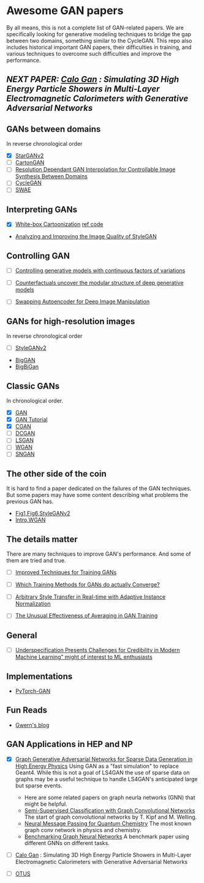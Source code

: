 # Awesome GAN papers

By all means, this is not a complete list of GAN-related papers.  We are
specifically looking for generative modeling techniques to bridge the gap
between two domains, something similar to the CycleGAN. This repo also includes
historical important GAN papers, their difficulties in training,
and various techniques to overcome such difficulties and improve the performance.

## *NEXT PAPER: [Calo Gan](https://arxiv.org/abs/1712.10321) :  Simulating 3D High Energy Particle Showers in Multi-Layer Electromagnetic Calorimeters with Generative Adversarial Networks*

## GANs between domains
In reverse chronological order 

- [x] [StarGANv2](https://arxiv.org/abs/1912.01865)
- [ ] [CartonGAN](https://openaccess.thecvf.com/content_cvpr_2018/papers/Chen_CartoonGAN_Generative_Adversarial_CVPR_2018_paper.pdf)
- [ ] [Resolution Dependant GAN Interpolation for Controllable Image Synthesis Between Domains](https://arxiv.org/abs/2010.05334v1)
- [ ] [CycleGAN](https://arxiv.org/abs/1703.10593)
- [ ] [SWAE](https://arxiv.org/abs/1804.01947)

## Interpreting GANs

- [x] [White-box Cartoonization](https://openaccess.thecvf.com/content_CVPR_2020/papers/Wang_Learning_to_Cartoonize_Using_White-Box_Cartoon_Representations_CVPR_2020_paper.pdf) [ref code](https://github.com/SystemErrorWang/White-box-Cartoonization)
- [Analyzing and Improving the Image Quality of StyleGAN](https://arxiv.org/abs/1912.04958)

## Controlling GAN

- [ ] [Controlling generative models with continuous factors of variations](https://openreview.net/forum?id=H1laeJrKDB)
- [ ] [Counterfactuals uncover the modular structure of deep generative models](https://openreview.net/forum?id=SJxDDpEKvH)
- [ ] [Swapping Autoencoder for Deep Image Manipulation](https://arxiv.org/abs/2007.00653v1)


## GANs for high-resolution images
In reverse chronological order 

- [ ] [StyleGANv2](https://arxiv.org/abs/1912.04958)
- [BigGAN](https://arxiv.org/pdf/1806.06778.pdf)
- [BigBiGan](https://arxiv.org/abs/1907.02544)

## Classic GANs
In chronological order. 

- [x] [GAN](https://arxiv.org/pdf/1406.2661.pdf)
- [x] [GAN Tutorial](https://arxiv.org/pdf/1701.00160.pdf)
- [x] [CGAN](https://arxiv.org/abs/1411.1784)
- [ ] [DCGAN](https://arxiv.org/abs/1511.06434)
- [ ] [LSGAN](https://arxiv.org/abs/1611.04076)
- [ ] [WGAN](https://arxiv.org/abs/1701.07875)
- [ ] [SNGAN](https://arxiv.org/abs/1802.05957)

## The other side of the coin
It is hard to find a paper dedicated on the failures of the GAN techniques.  But
some papers may have some content describing what problems the previous GAN
has.

- [Fig1,Fig6,StyleGANv2](https://arxiv.org/abs/1912.04958)
- [Intro,WGAN](https://arxiv.org/abs/1701.07875)

## The details matter
There are many techniques to improve GAN's performance. And some of them are
tried and true. 

- [ ] [Improved Techniques for Training GANs](https://arxiv.org/abs/1606.03498)
- [ ] [Which Training Methods for GANs do actually Converge?](https://arxiv.org/abs/1801.04406) 
- [ ] [Arbitrary Style Transfer in Real-time with Adaptive Instance Normalization](https://arxiv.org/abs/1703.06868)
- [ ] [The Unusual Effectiveness of Averaging in GAN Training](https://arxiv.org/abs/1806.04498)


## General

- [ ] [Underspecification Presents Challenges for Credibility in Modern Machine Learning” might of interest to ML enthusiasts](https://arxiv.org/abs/2011.03395) 

## Implementations

- [PyTorch-GAN](https://github.com/eriklindernoren/PyTorch-GAN)


## Fun Reads

- [Gwern's blog](gwern.net/)

## GAN Applications in HEP and NP

- [x] [Graph Generative Adversarial Networks for Sparse Data Generation in High Energy Physics](https://arxiv.org/abs/2012.00173) Using GAN as a "fast simulation" to replace Geant4.  While this is not a goal of LS4GAN the use of sparse data on graphs may be a useful technique to handle LS4GAN's anticipated large but sparse events.
    - Here are some related papers on graph neurla networks (GNN) that might be helpful.
    - [Semi-Supervised Classification with Graph Convolutional Networks](https://arxiv.org/abs/1609.02907) The start of graph convolutional networks by T. Kipf and M. Welling.
    - [Neural Message Passing for Quantum Chemistry](https://arxiv.org/abs/1704.01212) The most known graph conv network in physics and chemistry.  
    - [Benchmarking Graph Neural Networks](https://arxiv.org/abs/2003.00982) A benchmark paper using different GNNs on different tasks.

- [ ] [Calo Gan](https://arxiv.org/abs/1712.10321) :  Simulating 3D High Energy Particle Showers in Multi-Layer Electromagnetic Calorimeters with Generative Adversarial Networks
- [ ] [OTUS](https://arxiv.org/abs/2101.08944)

